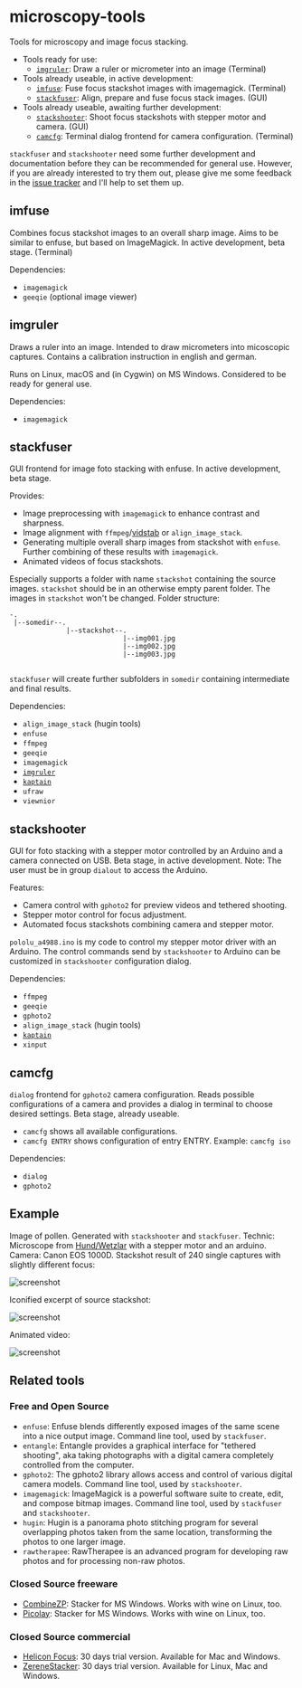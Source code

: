 # microscopy-tools

Tools for microscopy and image focus stacking.

 - Tools ready for use:
   - [`imgruler`](#imgruler): Draw a ruler or micrometer into an image (Terminal)
 - Tools already useable, in active development:
   - [`imfuse`](#imfuse): Fuse focus stackshot images with imagemagick. (Terminal)
   - [`stackfuser`](#stackfuser): Align, prepare and fuse focus stack images. (GUI)
 - Tools already useable, awaiting further development:
   - [`stackshooter`](#stackshooter): Shoot focus stackshots with stepper motor and camera. (GUI)
   - [`camcfg`](#camcfg): Terminal dialog frontend for camera configuration. (Terminal)
   
`stackfuser` and `stackshooter` need some further development and documentation before they can be recommended for general use.
However, if you are already interested to try them out, please give me some feedback in the [issue tracker](https://github.com/mviereck/microscopy-tools/issues) and I'll help to set them up.

## imfuse

Combines focus stackshot images to an overall sharp image.
Aims to be similar to enfuse, but based on ImageMagick.
In active development, beta stage. (Terminal) 

Dependencies:
 - `imagemagick`
 - `geeqie` (optional image viewer)

## imgruler

Draws a ruler into an image.
Intended to draw micrometers into micoscopic captures.
Contains a calibration instruction in english and german.

Runs on Linux, macOS and (in Cygwin) on MS Windows.
Considered to be ready for general use.

Dependencies:
 - `imagemagick`

## stackfuser

GUI frontend for image foto stacking with enfuse. In active development, beta stage.

Provides:
 - Image preprocessing with `imagemagick` to enhance contrast and sharpness. 
 - Image alignment with `ffmpeg`/[vidstab](https://github.com/georgmartius/vid.stab) or `align_image_stack`.
 - Generating multiple overall sharp images from stackshot with `enfuse`. Further combining of these results with `imagemagick`.
 - Animated videos of focus stackshots.
 
Especially supports a folder with name `stackshot` containing the source images. `stackshot` should be in an otherwise empty parent folder. The images in `stackshot` won't be changed.
Folder structure:
```
-.
 |--somedir--.
              |--stackshot--.
                            |--img001.jpg
                            |--img002.jpg
                            |--img003.jpg
              
```
`stackfuser` will create further subfolders in `somedir` containing intermediate and final results.

Dependencies:
 - `align_image_stack` (hugin tools)
 - `enfuse`
 - `ffmpeg`
 - `geeqie`
 - `imagemagick`
 - [`imgruler`](#imgruler)
 - [`kaptain`](https://github.com/mviereck/kaptain)
 - `ufraw`
 - `viewnior`
 
## stackshooter
GUI for foto stacking with a stepper motor controlled by an Arduino and a camera connected on USB. 
Beta stage, in active development. 
Note: The user must be in group `dialout` to access the Arduino.

Features:
 - Camera control with `gphoto2` for preview videos and tethered shooting.
 - Stepper motor control for focus adjustment.
 - Automated focus stackshots combining camera and stepper motor.
 
`pololu_a4988.ino` is my code to control my stepper motor driver with an Arduino. The control commands send by `stackshooter` to Arduino can be customized in `stackshooter` configuration dialog.

Dependencies:
 - `ffmpeg`
 - `geeqie`
 - `gphoto2`
 - `align_image_stack` (hugin tools)
 - [`kaptain`](https://github.com/mviereck/kaptain)
 - `xinput`
 
## camcfg
`dialog` frontend for `gphoto2` camera configuration. Reads possible configurations of a camera and provides a dialog in terminal to choose desired settings. Beta stage, already useable.
 - `camcfg` shows all available configurations.
 - `camcfg ENTRY` shows configuration of entry ENTRY. Example: `camcfg iso`
 
Dependencies:
 - `dialog`
 - `gphoto2`

## Example
Image of pollen. Generated with `stackshooter` and `stackfuser`. 
Technic: Microscope from [Hund/Wetzlar](https://www.hund.de/en/) with a stepper motor and an arduino. 
Camera: Canon EOS 1000D. 
Stackshot result of 240 single captures with slightly different focus:

![screenshot](https://raw.githubusercontent.com/mviereck/microscopy-tools/images/example.jpg)

Iconified excerpt of source stackshot:

![screenshot](https://raw.githubusercontent.com/mviereck/microscopy-tools/images/sourcetable.jpg)

Animated video:

![screenshot](https://raw.githubusercontent.com/mviereck/microscopy-tools/images/animate.gif)

## Related tools

### Free and Open Source
 - `enfuse`: Enfuse blends differently exposed images of the same scene into a nice output
image. Command line tool, used by `stackfuser`.
 - `entangle`: Entangle provides a graphical interface for "tethered shooting", aka
taking photographs with a digital camera completely controlled from the
computer.
 - `gphoto2`: The gphoto2 library allows access and control of various digital camera models. Command line tool, used by `stackshooter`.
 - `imagemagick`: ImageMagick is a powerful software suite to create, edit, and compose bitmap images. Command line tool, used by `stackfuser` and `stackshooter`.
 - `hugin`: Hugin is a panorama photo stitching program for several overlapping photos taken from the same location, transforming the photos to one larger image.
 - `rawtherapee`: RawTherapee is an advanced program for developing raw photos and for processing
non-raw photos.

### Closed Source freeware
 - [CombineZP](https://combinezp.software.informer.com/): Stacker for MS Windows. Works with wine on Linux, too.
 - [Picolay](http://www.picolay.de/): Stacker for MS Windows. Works with wine on Linux, too.
### Closed Source commercial
 - [Helicon Focus](https://www.heliconsoft.com/heliconsoft-products/helicon-focus/): 30 days trial version. Available for Mac and Windows.
 - [ZereneStacker](https://zerenesystems.com/cms/stacker): 30 days trial version. Available for Linux, Mac and Windows.
